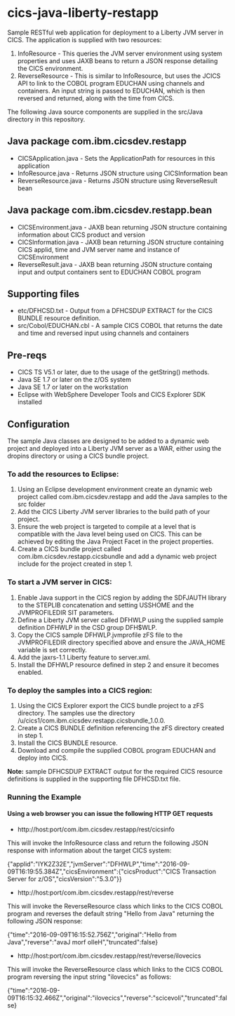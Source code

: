 cics-java-liberty-restapp
===========================

Sample RESTful web application for deployment to a Liberty JVM server in CICS. The application is supplied with two resources:

1. InfoResource - This queries the JVM server environment using system properties and uses JAXB beans to return a JSON response detailing the CICS environment.
1. ReverseResource - This is similar to InfoResource, but uses the JCICS API to link to the COBOL program EDUCHAN using channels and containers. An input string is passed to EDUCHAN, which is then reversed and returned, along with the time from CICS. 

The following Java source components are supplied in the src/Java directory in this repository.

## Java package com.ibm.cicsdev.restapp
* CICSApplication.java - Sets the ApplicationPath for resources in this application
* InfoResource.java - Returns JSON structure using CICSInformation bean
* ReverseResource.java - Returns JSON structure using ReverseResult bean


## Java package com.ibm.cicsdev.restapp.bean
* CICSEnvironment.java - JAXB bean returning JSON structure containing information about CICS product and version
* CICSInformation.java - JAXB bean returning JSON structure containing CICS applid, time and JVM server name and instance of CICSEnvironment
* ReverseResult.java - JAXB bean returning JSON structure containg input and output containers sent to EDUCHAN COBOL program


## Supporting files
* etc/DFHCSD.txt - Output from a DFHCSDUP EXTRACT for the CICS BUNDLE resource definition.
* src/Cobol/EDUCHAN.cbl - A sample CICS COBOL that returns the date and time and reversed input using channels and containers


## Pre-reqs

* CICS TS V5.1 or later, due to the usage of the getString() methods.
* Java SE 1.7 or later on the z/OS system
* Java SE 1.7 or later on the workstation
* Eclipse with WebSphere Developer Tools and CICS Explorer SDK installed

   

## Configuration

The sample Java classes are designed to be added to a dynamic web project and deployed into a Liberty JVM server as a WAR, either using the dropins directory or using 
a CICS bundle project. 



### To add the resources to Eclipse:
1. Using an Eclipse development environment create an dynamic web project called com.ibm.cicsdev.restapp and add the Java samples to the src folder
1. Add the CICS Liberty JVM server libraries to the build path of your project. 
1. Ensure the web project is targeted to compile at a level that is compatible with the Java level being used on CICS. This can be achieved by editing the Java Project Facet in the project properties.
1. Create a CICS bundle project called com.ibm.cicsdev.restapp.cicsbundle and add a dynamic web project include for the project created in step 1.


### To start a JVM server in CICS:
1. Enable Java support in the CICS region by adding the SDFJAUTH library to the STEPLIB concatenation and setting USSHOME and the JVMPROFILEDIR SIT parameters.
1. Define a Liberty JVM server called DFHWLP using the supplied sample definition DFHWLP in the CSD group DFH$WLP.
1. Copy the CICS sample DFHWLP.jvmprofile zFS file to the JVMPROFILEDIR directory specified above and ensure the JAVA_HOME variable is set correctly.
1. Add the jaxrs-1.1 Liberty feature to server.xml.
1. Install the DFHWLP resource defined in step 2 and ensure it becomes enabled.

### To deploy the samples into a CICS region:
1. Using the CICS Explorer export the CICS bundle project to a zFS directory. The samples use the directory /u/cics1/com.ibm.cicsdev.restapp.cicsbundle_1.0.0.
1. Create a CICS BUNDLE definition referencing the zFS directory created in step 1.
1. Install the CICS BUNDLE resource.
1. Download and compile the supplied COBOL program EDUCHAN and deploy into CICS.

**Note:** sample DFHCSDUP EXTRACT output for the required CICS resource definitions is supplied in the supporting file DFHCSD.txt file.  

### Running the Example

#### Using a web browser you can issue the following HTTP GET requests

* http://host:port/com.ibm.cicsdev.restapp/rest/cicsinfo

This will invoke the InfoResource class and return the following JSON response with information about the target CICS system:

{"applid":"IYK2Z32E","jvmServer":"DFHWLP","time":"2016-09-09T16:19:55.384Z","cicsEnvironment":{"cicsProduct":"CICS Transaction Server for z/OS","cicsVersion":"5.3.0"}}


* http://host:port/com.ibm.cicsdev.restapp/rest/reverse

This will invoke the ReverseResource class which links to the CICS COBOL program and reverses the default string "Hello from Java" returning the following JSON response:

{"time":"2016-09-09T16:15:52.756Z","original":"Hello from Java","reverse":"avaJ morf olleH","truncated":false}


* http://host:port/com.ibm.cicsdev.restapp/rest/reverse/ilovecics

This will invoke the ReverseResource class which links to the CICS COBOL program reversing the input string "ilovecics" as follows:

{"time":"2016-09-09T16:15:32.466Z","original":"ilovecics","reverse":"scicevoli","truncated":false}

